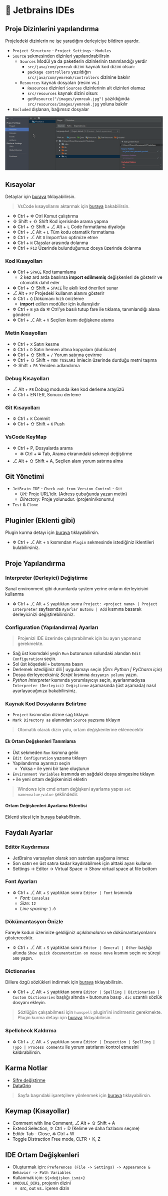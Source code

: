 # 🥦 Jetbrains IDEs

## Proje Dizinlerini yapılandırma

Projeledeki dizinlerin ne işe yaradığını derleyiciye bildiren ayardır.

* `Project Structure` - `Project Settings` - `Modules`
* `Source` sekmesinden dizinleri yapılandırabilirsin
  * `Sources` Modül ya da paketlerin dizinlerinin tanımlandığı yerdir
    * `src/java/com/yemreak` dizini kaynak kod dizini olsun:
    * `package controllers` yazıldığın `src/java/com/yemreak/controllers` dizinine bakılır
  * `Resources` kaynak dosyaları \(resim vs.\)
    * `Resources` dizinleri `Sources` dizinlerinin alt dizinleri olamaz
    * `src/resources` kaynak dizini olsun:
    * `getResource("/images/yemreak.jpg")` yazıldığında `src/resources/images/yemreak.jpg` yoluna bakılır
* `Excluded` dışlanan, bağımsız dosyalar

![](../.gitbook/assets/image%20%2812%29.png)

## Kısayolar

Detaylar için [buraya](https://www.jetbrains.com/help/idea/mastering-keyboard-shortcuts.html) tıklayabilirsin.

> VsCode kısayollarını aktarmak için [buraya](https://plugins.jetbrains.com/plugin/12062-vs-code-keymap/versions) bakabilirsin.

* ✲ Ctrl + ✲ Ctrl Komut çalıştırma
* ⇧ Shift + ⇧ Shift Kod içerisinde arama yapma
* ✲ Ctrl + ⇧ Shift + ⎇ Alt + `L` Code formatlama diyaloğu
* ✲ Ctrl + ⎇ Alt + `L` Tüm kodu otamatik formatlama
* ✲ Ctrl + ⎇ Alt `O` Import'ları optimize etme
* ✲ Ctrl + `N` Classlar arasında dolanma
* ✲ Ctrl + `F12` Üzerinde bulunduğumuz dosya üzerinde dolanma

### Kod Kısayolları

* ✲ Ctrl + `SPACE` Kod tamamlama
  * 2 kez ard arda basılırsa **import edilmemiş** değişkenleri de gösterir ve otomatik dahil eder
* ✲ Ctrl + ⇧ Shift + `SPACE` İle akıllı kod önerileri sunar
* ⎇ Alt + `F7` Projedeki kullanım alanını gösterir
* ✲ Ctrl + `Q` Dökümanı hızlı önizleme
  * **import** edilen modüller için kullanışlıdır
* ✲ Ctrl + `B` ya da ✲ Ctrl'ye basılı tutup fare ile tıklama, tanımlandığı alana gönderir
* ✲ Ctrl + ⎇ Alt + `V` Seçilen kısmı değişkene atama

### Metin Kısayolları

* ✲ Ctrl + `X` Satırı kesme
* ✲ Ctrl + `D` Satırı hemen altına kopyalam \(dublicate\)
* ✲ Ctrl + ⇧ Shift + `/` Yorum satırına çevirme
* ✲ Ctrl + ⇧ Shift + `YON TUSLARI` İmlecin üzerinde durduğu metni taşıma
* ⇧ Shift + `F6` Yeniden adlandırma

### Debug Kısayolları

* ⎇ Alt + `F8` Dobug modunda iken kod derleme arayüzü
* ✲ Ctrl + ENTER, Sonucu derleme

### Git Kısayolları

* ✲ Ctrl + `K` Commit
* ✲ Ctrl + ⇧ Shift + `K` Push

### VsCode KeyMap

* ✲ Ctrl + P, Dosyalarda arama
  * ✲ Ctrl + ⭾ Tab, Arama ekranındaki sekmeyi değiştirme
* ⎇ Alt + ⇧ Shift + A, Seçilen alanı yorum satırına alma

## Git Yönetimi

* `JetBrain IDE` - `Check out from Version Control` - `Git`
  * _Url:_ Proje URL'idir. \(Adress çubuğunda yazan metin\)
  * _Directory:_ Proje yolunudur. \(projenin/konumu\)
* `Test` & `Clone`

## Pluginler \(Eklenti gibi\)

Plugin kurma detayı için [buraya](https://www.jetbrains.com/help/idea/managing-plugins.html) tıklayabilirsin.

* ✲ Ctrl + ⎇ Alt + `S` kısmından `Plugin` sekmesinde istediğiniz iklentileri bulabilirsiniz.

## Proje Yapılandırma

### Interpreter \(Derleyici\) Değiştirme

Sanal environment gibi durumlarda system yerine onların derleyicisini kullanma

* ✲ Ctrl + ⎇ Alt + `S` yaptıktan sonra `Project: <project name> | Project Interpreter` sayfasında `Ayarlar Butonu | Add` kısmına basarak derleyicinizi değiştirebilirsiniz.

### Configuration \(Yapılandırma\) Ayarları

> Projenizi IDE üzerinde çalıştırabilmek için bu ayarı yapmanız gerekmekte.

* Sağ üst kısımdaki yeşin `Run` butonunun solundaki alandan `Edit Configuration`ı seçin.
* Sol üst köşedeki `+` butonuna basın
* Derlemek istediğiniz dili \| uygulamayı seçin \(_Örn: Python \| PyCharm için_\)
* Dosya derleyeceksiniz _Script_ kısmına `dosyanın yolunu` yazın.
* _Python Interpreter_ kısmında yorumlayıcıyı seçin, ayarlanmadıysa `Interpreter (Derleyici) Değiştirme` aşamasında \(üst aşamada\) nasıl ayarlayacağınıza bakabilirsiniz.

### Kaynak Kod Dosyalarını Belirtme

* `Project` kısmından dizine sağ tıklayın
* `Mark Directory as` alanından `Source` yazısına tıklayın

> Otomatik olarak dizin yolu, ortam değişkenlerine eklenecektir

#### Ek Ortam Değşkenleri Tanımlama

* Üst sekmeden `Run` kısmına gelin
* `Edit Configuration` yazısına tıklaıyn
* Yapılandırma ayarınızı seçin
  * Yoksa `+` ile yeni bir tane oluşturun
* `Environment Variables` kısmında en sağdaki dosya simgesine tıklayın
* `+` ile yeni ortam değişkeninizi ekletin

> Windows için cmd ortam değişkeni ayarlama yapısı `set name=value;value` şeklindedir.

#### Ortam Değişkenleri Ayarlama Eklentisi

Eklenti sitesi için [buraya](https://github.com/ashald/EnvFile/blob/develop/README.md) bakabilirsin.

## Faydalı Ayarlar

### Editör Kaydırması

* JetBrains varsayılan olarak son satırdan aşağısına inmez
* Son satırı en üst satıra kadar kaydırabilmek için alttaki ayarı kullanın
* Settings -&gt; Editor -&gt; Virtual Space -&gt; Show virtual space at file bottom

### Font Ayarları

* ✲ Ctrl + ⎇ Alt + `S` yaptıktan sonra `Editor | Font` kısmında
  * _Font:_ `Consolas`
  * _Size:_ `12`
  * _Line spacing:_ `1.0`

### Dökümantasyon Önizle

Fareyle kodun üzerinize geldiğiniz _açıklamalarını_ ve dökümantasyonlarını gösterecektir.

* ✲ Ctrl + ⎇ Alt + `S` yaptıktan sonra `Editor | General | Other` başlığı altında `Show quick documentation on mouse move` kısmını seçin ve süreyi `500` yapın.

### Dictionaries

Dillere özgü sözlükleri indirmek için [buraya](https://drive.google.com/open?id=1UAGLGvwv_zLBzH7zH1oGRvYhzzP67M4k) tıklayabilirsin.

* ✲ Ctrl + ⎇ Alt + `S` yaptıktan sonra `Editor | Spelling | Dictionaries | Custom Dictionaries` başlığı altında `+` butonuna basıp `.dic` uzantılı sözlük dosyanı ekleyin.

> Sözlüğün çalışabilmesi için `hunspell` plugin'ini indirmeniz gerekmekte. Plugin kurma detayı için [buraya](https://www.jetbrains.com/help/idea/managing-plugins.html) tıklayabilirsin.

### Spellcheck Kaldırma

* ✲ Ctrl + ⎇ Alt + `S` yaptıktan sonra `Editor | Inspection | Spelling | Typo | Process comments` ile yorum satırlarını kontrol etmesini kaldırabilirsin.

## Karma Notlar

* [Şifre değiştirme](https://stackoverflow.com/a/37959112)
* [DataGrip](https://www.jetbrains.com/datagrip/)

> Sayfa başındaki işaretçilere yönlenmek için [buraya]() tıklayabilirsin.

## Keymap \(Kısayollar\)

* Comment with line Comment, ⎇ Alt + ⇧ Shift + A
* Extend Selection, ✲ Ctrl + D \(Kelime ve daha fazlasını seçme\)
* Editör Tab - Close, ✲ Ctrl + W
* Toggle Distraction Free mode, CLTR + K, Z

## IDE Ortam Değişkenleri

* Oluşturmak için: `Preferences (File -> Settings) -> Appearance & Behavior -> Path Variables`
* Kullanmak için: `${<değişken_ismi>}`
* `$MODULE_DIR$`, projenin dizini
  * src, out vs.. içeren dizin

